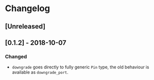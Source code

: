 # Changelog

## [Unreleased]


## [0.1.2] - 2018-10-07
### Changed
- `downgrade` goes directly to fully generic `Pin` type, the old behaviour
  is available as `downgrade_port`.
